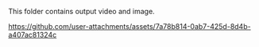 This folder contains output video and image.

https://github.com/user-attachments/assets/7a78b814-0ab7-425d-8d4b-a407ac81324c


